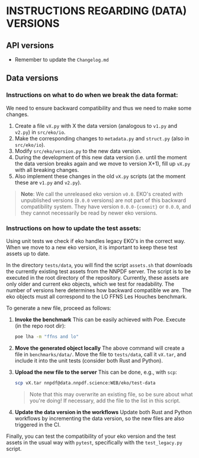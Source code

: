 # INSTRUCTIONS REGARDING (DATA) VERSIONS

## API versions

- Remember to update the `Changelog.md`

## Data versions

### Instructions on what to do when we break the data format:

We need to ensure backward compatibility and thus we need to make some changes.

1. Create a file `vX.py` with X the data version (analogous to `v1.py` and `v2.py`) in `src/eko/io`.
2. Make the corresponding changes to `metadata.py` and `struct.py` (also in `src/eko/io`).
3. Modify `src/eko/version.py` to the new data version.
4. During the development of this new data version (i.e. until the moment the data version breaks again and we move to version X+1), fill up `vX.py` with all breaking changes.
5. Also implement these changes in the old `vX.py` scripts (at the moment these are `v1.py` and `v2.py`).

> **Note**: We call the unreleased eko version `v0.0`. EKO's created with unpublished versions (`0.0.0` versions) are not part of this backward compatibility system.
> They have version `0.0.0-{commit}` or `0.0.0`, and they cannot necessarily be read by newer eko versions.

### Instructions on how to update the test assets:

Using unit tests we check if eko handles legacy EKO's in the correct way. When we move to a new eko version, it is important to keep these test assets up to date.

In the directory `tests/data`, you will find the script `assets.sh` that downloads the currently existing test assets from the NNPDF server.
The script is to be executed in the root directory of the repository. Currently, these assets are only older and current eko objects, which we test for readability. The number of versions here determines how backward compatible we are. The eko objects must all correspond to the LO FFNS Les Houches benchmark.

To generate a new file, proceed as follows:

1. **Invoke the benchmark**
   This can be easily achieved with Poe. Execute (in the repo root dir):
   ```bash
   poe lha -m "ffns and lo"
   ```

2. **Move the generated object locally**
   The above command will create a file in `benchmarks/data/`. Move the file to `tests/data`, call it `vX.tar`, and include it into the unit tests (consider both Rust and Python).

3. **Upload the new file to the server**
   This can be done, e.g., with `scp`:
   ```bash
   scp vX.tar nnpdf@data.nnpdf.science:WEB/eko/test-data
   ```
   > Note that this may overwrite an existing file, so be sure about what you're doing!
   > If necessary, add the file to the list in this script.

4. **Update the data version in the workflows**
   Update both Rust and Python workflows by incrementing the data version, so the new files are also triggered in the CI.

Finally, you can test the compatibility of your eko version and the test assets in the usual way with `pytest`, specifically with the `test_legacy.py` script.
